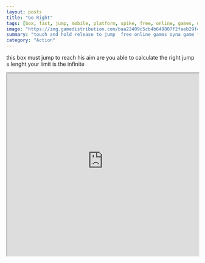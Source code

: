 ```yaml
---
layout: posts
title: "Go Right"
tags: [box, fast, jump, mobile, platform, spike, free, online, games, oyna, game, free, games, play, play, games]
image: "https://img.gamedistribution.com/baa22409c5cb4b649807f2faeb29f42c.jpg"
summary: "touch and hold release to jump  free online games oyna game free games play play games"
category: "Action"
---
```


this box must jump to reach his aim are you able to calculate the right jump s lenght your limit is the infinite

<iframe width="100%" height="480px;" src="https://html5.gamedistribution.com/baa22409c5cb4b649807f2faeb29f42c/"></iframe>